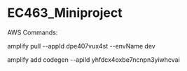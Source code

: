# EC463_Miniproject

AWS Commands:
<p>amplify pull --appId dpe407vux4st --envName dev</p>
<p>amplify add codegen --apiId yhfdcx4oxbe7ncnpn3yiwhcvai</p>

